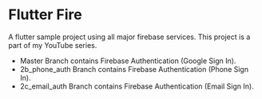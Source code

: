 # Flutter Fire

A flutter sample project using all major firebase services. This project is a part of my YouTube series.

- Master Branch contains Firebase Authentication (Google Sign In).
- 2b_phone_auth Branch contains Firebase Authentication (Phone Sign In).
- 2c_email_auth Branch contains Firebase Authentication (Email Sign In).


